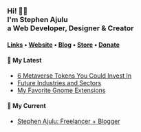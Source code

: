   <!-- Hi there! Feel free to make this your own but don't use my data. Attributions are welcomed --> 
<h3>Hi! 👋🤓<br>I'm Stephen Ajulu<br>a Web Developer, Designer & Creator</h3>

<h4> <a href="https://stephenajulu.com/links">Links</a> • <a href="https://stephenajulu.com">Website</a> • <a href="https://stephenajulu.com/blog">Blog</a> • <a href="https://stephenajulu.com/store">Store</a> • <a href="https://www.paypal.com/donate/?hosted_button_id=SLNMRAJ59LRC8">Donate</a></h4>

<h4>📕 My Latest</h4>

<!-- BLOG-POST-LIST:START -->
- [6 Metaverse Tokens You Could Invest In](https://stephenajulu.com/blog/6-metaverse-tokens-you-could-invest-in/)
- [Future Industries and Sectors](https://stephenajulu.com/blog/future-industries-and-sectors/)
- [My Favorite Gnome Extensions](https://stephenajulu.com/blog/my-favorite-gnome-extensions/)
<!-- BLOG-POST-LIST:END -->

<h4>💼 My Current</h4>

- [Stephen Ajulu: Freelancer + Blogger](https://stephenajulu.com)
